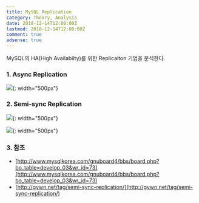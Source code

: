 ```yaml
---
title: MySQL Replication
category: Theory, Analysis
date: 2018-12-14T12:00:00Z
lastmod: 2018-12-14T12:00:00Z
comment: true
adsense: true
---
```


MySQL의 HA(High Availabilty)를 위한 Replicaiton 기법을 분석한다.

### 1. Async Replication

![]({{site.baseurl}}/images/theory_analysis/MySQL_Replication/Async_Replication.PNG){: width="500px"}

### 2. Semi-sync Replication

![]({{site.baseurl}}/images/theory_analysis/MySQL_Replication/Semi-sync_Replication_Commit.PNG){: width="500px"}

![]({{site.baseurl}}/images/theory_analysis/MySQL_Replication/Semi-sync_Replication_Sync.PNG){: width="500px"}

### 3. 참조

* [http://www.mysqlkorea.com/gnuboard4/bbs/board.php?bo_table=develop_03&wr_id=73](http://www.mysqlkorea.com/gnuboard4/bbs/board.php?bo_table=develop_03&wr_id=73)
* [http://gywn.net/tag/semi-sync-replication/](http://gywn.net/tag/semi-sync-replication/)
